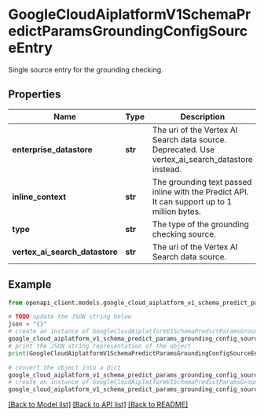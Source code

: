 # GoogleCloudAiplatformV1SchemaPredictParamsGroundingConfigSourceEntry

Single source entry for the grounding checking.

## Properties

Name | Type | Description | Notes
------------ | ------------- | ------------- | -------------
**enterprise_datastore** | **str** | The uri of the Vertex AI Search data source. Deprecated. Use vertex_ai_search_datastore instead. | [optional] 
**inline_context** | **str** | The grounding text passed inline with the Predict API. It can support up to 1 million bytes. | [optional] 
**type** | **str** | The type of the grounding checking source. | [optional] 
**vertex_ai_search_datastore** | **str** | The uri of the Vertex AI Search data source. | [optional] 

## Example

```python
from openapi_client.models.google_cloud_aiplatform_v1_schema_predict_params_grounding_config_source_entry import GoogleCloudAiplatformV1SchemaPredictParamsGroundingConfigSourceEntry

# TODO update the JSON string below
json = "{}"
# create an instance of GoogleCloudAiplatformV1SchemaPredictParamsGroundingConfigSourceEntry from a JSON string
google_cloud_aiplatform_v1_schema_predict_params_grounding_config_source_entry_instance = GoogleCloudAiplatformV1SchemaPredictParamsGroundingConfigSourceEntry.from_json(json)
# print the JSON string representation of the object
print(GoogleCloudAiplatformV1SchemaPredictParamsGroundingConfigSourceEntry.to_json())

# convert the object into a dict
google_cloud_aiplatform_v1_schema_predict_params_grounding_config_source_entry_dict = google_cloud_aiplatform_v1_schema_predict_params_grounding_config_source_entry_instance.to_dict()
# create an instance of GoogleCloudAiplatformV1SchemaPredictParamsGroundingConfigSourceEntry from a dict
google_cloud_aiplatform_v1_schema_predict_params_grounding_config_source_entry_from_dict = GoogleCloudAiplatformV1SchemaPredictParamsGroundingConfigSourceEntry.from_dict(google_cloud_aiplatform_v1_schema_predict_params_grounding_config_source_entry_dict)
```
[[Back to Model list]](../README.md#documentation-for-models) [[Back to API list]](../README.md#documentation-for-api-endpoints) [[Back to README]](../README.md)


